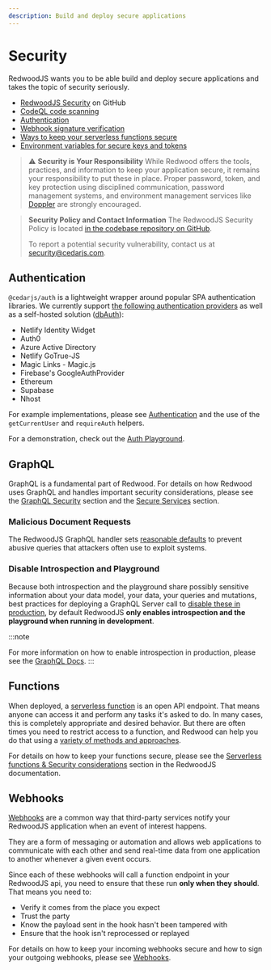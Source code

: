 ```yaml
---
description: Build and deploy secure applications
---
```


# Security

RedwoodJS wants you to be able build and deploy secure applications and takes the topic of security seriously.

- [RedwoodJS Security](https://github.com/cedarjs/cedar/security) on GitHub
- [CodeQL code scanning](https://github.com/features/security)
- [Authentication](authentication.md)
- [Webhook signature verification](webhooks.md)
- [Ways to keep your serverless functions secure](serverless-functions.md#security-considerations)
- [Environment variables for secure keys and tokens](environment-variables.md)

> ⚠️ **Security is Your Responsibility**
> While Redwood offers the tools, practices, and information to keep your application secure, it remains your responsibility to put these in place. Proper password, token, and key protection using disciplined communication, password management systems, and environment management services like [Doppler](https://www.doppler.com) are strongly encouraged.

> **Security Policy and Contact Information**
> The RedwoodJS Security Policy is located [in the codebase repository on GitHub](https://github.com/cedarjs/cedar/security/policy).
>
> To report a potential security vulnerability, contact us at [security@cedarjs.com](mailto:security@cedarjs.com).

## Authentication

`@cedarjs/auth` is a lightweight wrapper around popular SPA authentication libraries. We currently support [the following authentication providers](authentication.md) as well as a self-hosted solution ([dbAuth](auth/dbauth.md)):

- Netlify Identity Widget
- Auth0
- Azure Active Directory
- Netlify GoTrue-JS
- Magic Links - Magic.js
- Firebase's GoogleAuthProvider
- Ethereum
- Supabase
- Nhost

For example implementations, please see [Authentication](https://github.com/cedarjs/cedar/tree/main/packages/auth) and the use of the `getCurrentUser` and `requireAuth` helpers.

For a demonstration, check out the [Auth Playground](https://redwood-playground-auth.netlify.app).

## GraphQL

GraphQL is a fundamental part of Redwood. For details on how Redwood uses GraphQL and handles important security considerations, please see the [GraphQL Security](graphql.md#security) section and the [Secure Services](services.md#secure-services) section.

### Malicious Document Requests

The RedwoodJS GraphQL handler sets [reasonable defaults](graphql.md#security) to prevent abusive queries that attackers often use to exploit systems.

### Disable Introspection and Playground

Because both introspection and the playground share possibly sensitive information about your data model, your data, your queries and mutations, best practices for deploying a GraphQL Server call to [disable these in production](graphql.md#introspection-and-playground-disabled-in-production), by default RedwoodJS **only enables introspection and the playground when running in development**.

:::note

<!-- Link to graphql.md docs -->

For more information on how to enable introspection in production, please see the [GraphQL Docs](graphql.md#introspection-and-playground-disabled-in-production).
:::

## Functions

When deployed, a [serverless function](serverless-functions.md) is an open API endpoint. That means anyone can access it and perform any tasks it's asked to do. In many cases, this is completely appropriate and desired behavior. But there are often times you need to restrict access to a function, and Redwood can help you do that using a [variety of methods and approaches](serverless-functions.md#security-considerations).

For details on how to keep your functions secure, please see the [Serverless functions & Security considerations](serverless-functions.md#security-considerations) section in the RedwoodJS documentation.

## Webhooks

[Webhooks](webhooks.md) are a common way that third-party services notify your RedwoodJS application when an event of interest happens.

They are a form of messaging or automation and allows web applications to communicate with each other and send real-time data from one application to another whenever a given event occurs.

Since each of these webhooks will call a function endpoint in your RedwoodJS api, you need to ensure that these run **only when they should**. That means you need to:

- Verify it comes from the place you expect
- Trust the party
- Know the payload sent in the hook hasn't been tampered with
- Ensure that the hook isn't reprocessed or replayed

For details on how to keep your incoming webhooks secure and how to sign your outgoing webhooks, please see [Webhooks](webhooks.md).
